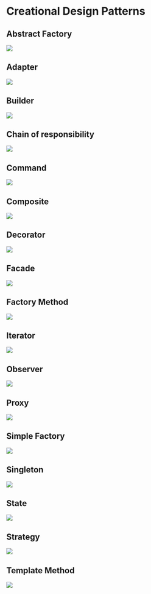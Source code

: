 # Creational Design Patterns

## Abstract Factory
![](resources/Abstract_Factory.png)
## Adapter
![](resources/Adapter.png)
## Builder
![](resources/Builder.png)
## Chain of responsibility
![](resources/Chain_of_responsibility.png)
## Command
![](resources/Command.png)
## Composite
![](resources/Composite.png)
## Decorator
![](resources/Decorator.png)
## Facade
![](resources/Facade.png)
## Factory Method
![](resources/Factory_Method.png)
## Iterator
![](resources/Iterator.png)
## Observer
![](resources/Observer.png)
## Proxy
![](resources/Proxy.png)
## Simple Factory
![](resources/Simple_Factory.png)
## Singleton
![](resources/Singleton.png)
## State
![](resources/State.png)
## Strategy
![](resources/Strategy.png)
## Template Method
![](resources/Template_Method.png)